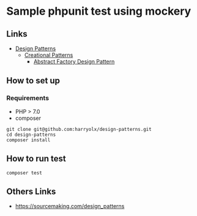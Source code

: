 # Sample phpunit test using mockery

## Links
* [Design Patterns](https://github.com/harryosmar/design-patterns/tree/master/src/)
  * [Creational Patterns](https://github.com/harryosmar/design-patterns/tree/master/src/CreationalPatterns)
    * [Abstract Factory Design Pattern](https://github.com/harryosmar/design-patterns/tree/master/src/CreationalPatterns/AbstractFactoryDesignPattern)


## How to set up

### Requirements
- PHP > 7.0
- composer

```
git clone git@github.com:harryolx/design-patterns.git
cd design-patterns
composer install
```

## How to run test

```
composer test
```

## Others Links

- https://sourcemaking.com/design_patterns